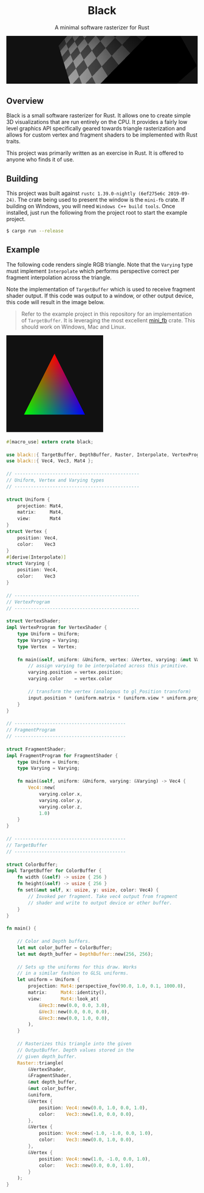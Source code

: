 
<div align="center">
  <h1>Black</h1>
  <p>A minimal software rasterizer for Rust</p>
  <img src="./models/cube.png">
</div>

## Overview

Black is a small software rasterizer for Rust. It allows one to create simple 3D visualizations that are run entirely on the CPU. It provides a fairly low level graphics API specifically geared towards triangle rasterization and allows for custom vertex and fragment shaders to be implemented with Rust traits.

This project was primarily written as an exercise in Rust. It is offered to anyone who finds it of use.

## Building

This project was built against `rustc 1.39.0-nightly (6ef275e6c 2019-09-24)`. The crate being used to present the window is the `mini-fb` crate. If building on Windows, you will need `Windows C++ build tools`. Once installed, just run the following from the project root to start the example project.

```bash
$ cargo run --release
```

## Example

The following code renders single RGB triangle. Note that the `Varying` type must implement `Interpolate` which performs perspective correct per fragment interpolation across the triangle.

Note the implementation of `TargetBuffer` which is used to receive fragment shader output. If this code was output to a window, or other output device, this code will result in the image below. 

> Refer to the example project in this repository for an implementation of `TargetBuffer`. It is leveraging the most excellent [mini_fb](https://github.com/emoon/rust_minifb) crate. This should work on Windows, Mac and Linux.

<img src="./models/triangle.png">


```rust
#[macro_use] extern crate black;

use black::{ TargetBuffer, DepthBuffer, Raster, Interpolate, VertexProgram, FragmentProgram };
use black::{ Vec4, Vec3, Mat4 };

// ----------------------------------------------
// Uniform, Vertex and Varying types
// ----------------------------------------------

struct Uniform {
    projection: Mat4,
    matrix:     Mat4,
    view:       Mat4
}
struct Vertex {
    position: Vec4,
    color:    Vec3
}
#[derive(Interpolate)]
struct Varying {
    position: Vec4,
    color:    Vec3
}

// ----------------------------------------------
// VertexProgram
// ----------------------------------------------

struct VertexShader; 
impl VertexProgram for VertexShader {
    type Uniform = Uniform;
    type Varying = Varying;
    type Vertex  = Vertex;

    fn main(&self, uniform: &Uniform, vertex: &Vertex, varying: &mut Varying) -> Vec4 {
        // assign varying to be interpolated across this primitive.
        varying.position = vertex.position;
        varying.color    = vertex.color
        
        // transform the vertex (analogous to gl_Position transform)
        input.position * (uniform.matrix * (uniform.view * uniform.projection))
    }
}

// -----------------------------------------
// FragmentProgram
// -----------------------------------------

struct FragmentShader; 
impl FragmentProgram for FragmentShader {
    type Uniform = Uniform;
    type Varying = Varying;

    fn main(&self, uniform: &Uniform, varying: &Varying) -> Vec4 {
        Vec4::new(
            varying.color.x, 
            varying.color.y, 
            varying.color.z, 
            1.0)
    }
}

// -----------------------------------------
// TargetBuffer
// -----------------------------------------

struct ColorBuffer; 
impl TargetBuffer for ColorBuffer {
    fn width (&self) -> usize { 256 }
    fn height(&self) -> usize { 256 }
    fn set(&mut self, x: usize, y: usize, color: Vec4) {
        // Invoked per fragment. Take vec4 output from fragment
        // shader and write to output device or other buffer.
    }
}

fn main() {
    
    // Color and Depth buffers.
    let mut color_buffer = ColorBuffer;
    let mut depth_buffer = DepthBuffer::new(256, 256);

    // Sets up the uniforms for this draw. Works
    // in a similar fashion to GLSL uniforms.
    let uniform = Uniform {
        projection: Mat4::perspective_fov(90.0, 1.0, 0.1, 1000.0),
        matrix:     Mat4::identity(),
        view:       Mat4::look_at(
            &Vec3::new(0.0, 0.0, 3.0),
            &Vec3::new(0.0, 0.0, 0.0),
            &Vec3::new(0.0, 1.0, 0.0),
        ),
    }

    // Rasterizes this triangle into the given
    // OutputBuffer. Depth values stored in the
    // given depth_buffer.
    Raster::triangle(
        &VertexShader,
        &FragmentShader,
        &mut depth_buffer,
        &mut color_buffer,
        &uniform,
        &Vertex { 
            position: Vec4::new(0.0, 1.0, 0.0, 1.0),
            color:    Vec3::new(1.0, 0.0, 0.0),
        },
        &Vertex {
            position: Vec4::new(-1.0, -1.0, 0.0, 1.0),
            color:    Vec3::new(0.0, 1.0, 0.0),
        },
        &Vertex { 
            position: Vec4::new(1.0, -1.0, 0.0, 1.0),
            color:    Vec3::new(0.0, 0.0, 1.0),
        } 
    );
}
```